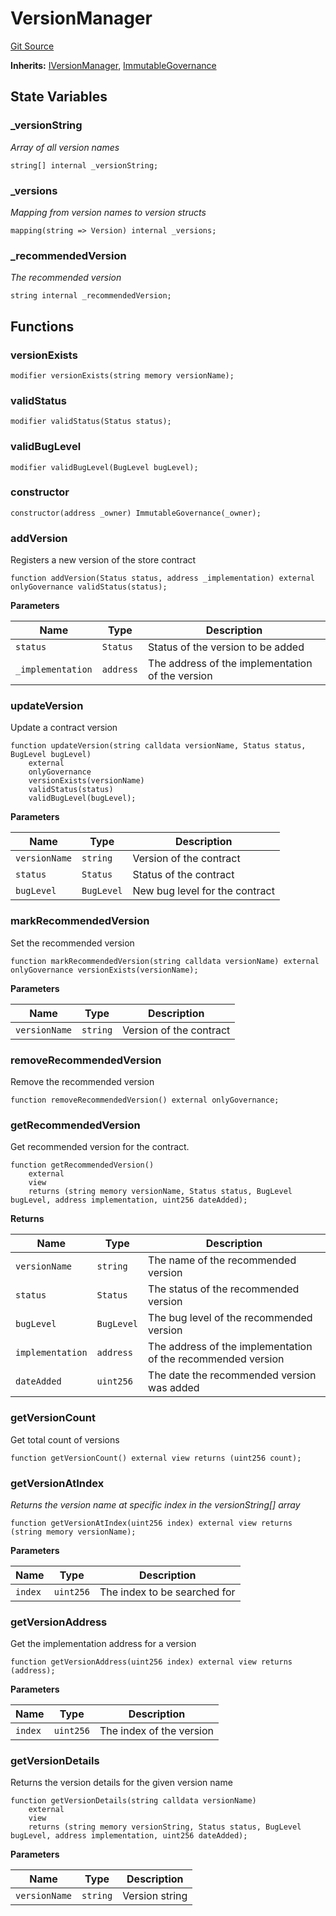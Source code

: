 # VersionManager
[Git Source](https://github.com/supafinance/supa-foundry/blob/00eb35447ebc05e824f31afa1581898206764621/src/supa/VersionManager.sol)

**Inherits:**
[IVersionManager](/src/interfaces/IVersionManager.sol/interface.IVersionManager.md), [ImmutableGovernance](/src/lib/ImmutableGovernance.sol/contract.ImmutableGovernance.md)


## State Variables
### _versionString
*Array of all version names*


```solidity
string[] internal _versionString;
```


### _versions
*Mapping from version names to version structs*


```solidity
mapping(string => Version) internal _versions;
```


### _recommendedVersion
*The recommended version*


```solidity
string internal _recommendedVersion;
```


## Functions
### versionExists


```solidity
modifier versionExists(string memory versionName);
```

### validStatus


```solidity
modifier validStatus(Status status);
```

### validBugLevel


```solidity
modifier validBugLevel(BugLevel bugLevel);
```

### constructor


```solidity
constructor(address _owner) ImmutableGovernance(_owner);
```

### addVersion

Registers a new version of the store contract


```solidity
function addVersion(Status status, address _implementation) external onlyGovernance validStatus(status);
```
**Parameters**

|Name|Type|Description|
|----|----|-----------|
|`status`|`Status`|Status of the version to be added|
|`_implementation`|`address`|The address of the implementation of the version|


### updateVersion

Update a contract version


```solidity
function updateVersion(string calldata versionName, Status status, BugLevel bugLevel)
    external
    onlyGovernance
    versionExists(versionName)
    validStatus(status)
    validBugLevel(bugLevel);
```
**Parameters**

|Name|Type|Description|
|----|----|-----------|
|`versionName`|`string`|Version of the contract|
|`status`|`Status`|Status of the contract|
|`bugLevel`|`BugLevel`|New bug level for the contract|


### markRecommendedVersion

Set the recommended version


```solidity
function markRecommendedVersion(string calldata versionName) external onlyGovernance versionExists(versionName);
```
**Parameters**

|Name|Type|Description|
|----|----|-----------|
|`versionName`|`string`|Version of the contract|


### removeRecommendedVersion

Remove the recommended version


```solidity
function removeRecommendedVersion() external onlyGovernance;
```

### getRecommendedVersion

Get recommended version for the contract.


```solidity
function getRecommendedVersion()
    external
    view
    returns (string memory versionName, Status status, BugLevel bugLevel, address implementation, uint256 dateAdded);
```
**Returns**

|Name|Type|Description|
|----|----|-----------|
|`versionName`|`string`|The name of the recommended version|
|`status`|`Status`|The status of the recommended version|
|`bugLevel`|`BugLevel`|The bug level of the recommended version|
|`implementation`|`address`|The address of the implementation of the recommended version|
|`dateAdded`|`uint256`|The date the recommended version was added|


### getVersionCount

Get total count of versions


```solidity
function getVersionCount() external view returns (uint256 count);
```

### getVersionAtIndex

*Returns the version name at specific index in the versionString[] array*


```solidity
function getVersionAtIndex(uint256 index) external view returns (string memory versionName);
```
**Parameters**

|Name|Type|Description|
|----|----|-----------|
|`index`|`uint256`|The index to be searched for|


### getVersionAddress

Get the implementation address for a version


```solidity
function getVersionAddress(uint256 index) external view returns (address);
```
**Parameters**

|Name|Type|Description|
|----|----|-----------|
|`index`|`uint256`|The index of the version|


### getVersionDetails

Returns the version details for the given version name


```solidity
function getVersionDetails(string calldata versionName)
    external
    view
    returns (string memory versionString, Status status, BugLevel bugLevel, address implementation, uint256 dateAdded);
```
**Parameters**

|Name|Type|Description|
|----|----|-----------|
|`versionName`|`string`|Version string|


